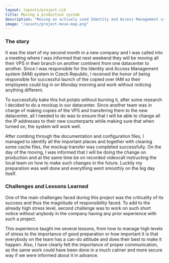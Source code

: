 ```yaml
---
layout: layouts/project.njk
title: Moving a production system
description: "Moving an actively used Identity and Access Management system with hundreds of thousands of accounts over weekend on one week notice."
image: "/assets/project-move-map.png"
---
```


### The story
It was the start of my second month in a new company and I was called into a meeting where I was informed that next weekend they will be moving all their VPS in their branch on another continent from one datacenter to another. Since I was responsible for the Identity and Access Management system (IAM) system in Czech Republic, I received the honor of being responsible for successful launch of the copied over IAM so their employees could log in on Monday morning and work without noticing anything different.

To successfully bake this hot potato without burning it, after some research I decided to do a mockup in our datacenter. Since another team was in charge of making copies of the VPS and transfering them to the new datacenter, all I needed to do was to ensure that I will be able to change all the IP addresses to their new counterparts while making sure that when turned on, the system will work well.

After combing through the documentation and configuration files, I managed to identify all the important places and together with clearing some cache files, the mockup transfer was completed successfully. On the day of the moving, I was informed that I will be doing the change on production and at the same time be on recorded videocall instructing the local team on how to make such changes in the future. Luckily my preparation was well done and everything went smoothly on the big day itself.

### Challenges and Lessons Learned
One of the main challenges faced during this project was the criticality of its success and thus the magnitude of responsibility faced. To add to the already high stress level, second challenge was to work on such short notice without anybody in the company having any prior experience with such a project.

This experience taught me several lessons, from how to manage high levels of stress to the importance of good preparation or how important it is that everybody on the team has a can-do attitude and does their best to make it happen. Also, I have clearly felt the importance of proper communication, as the same work could have been done in a much calmer and more secure way if we were informed about it in advance.
